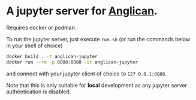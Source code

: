 # A jupyter server for [Anglican](https://probprog.github.io/anglican/index.html).

Requires docker or podman.

To run the jupyter server, just execute `run.sh` (or run the commands below in your shell of choice)

```sh
docker build . -t anglican-jupyter
docker run --rm -p 8888:8888 -it anglican-jupyter
```

and connect with your jupyter client of choice to `127.0.0.1:8888`.

Note that this is only suitable for **local** development as any jupyter server authentication is disabled.
